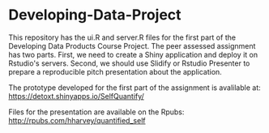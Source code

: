 # Developing-Data-Project
This repository has the ui.R and server.R files for the first part of the Developing Data Products Course Project. The peer assessed assignment has two parts. First, we need to create a Shiny application and deploy it on Rstudio's servers. Second, we should use Slidify or Rstudio Presenter to prepare a reproducible pitch presentation about the application.

The prototype developed for the first part of the assignment is avalilable at: https://detoxt.shinyapps.io/SelfQuantify/


Files for the presentation are available on the Rpubs: http://rpubs.com/hharvey/quantified_self
